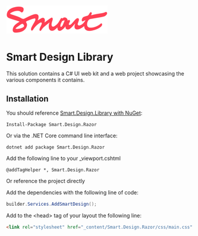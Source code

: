 # ![SmartDesign](art/Smart.logo.png)

# Smart Design Library
This solution contains a C# UI web kit and a web project showcasing the various components it contains.

## Installation
You should reference [Smart.Design.Library with NuGet](https://www.nuget.org/packages/Smart.Design.Razor):

    Install-Package Smart.Design.Razor
Or via the .NET Core command line interface:

    dotnet add package Smart.Design.Razor
Add the following line to your _viewport.cshtml

    @addTagHelper *, Smart.Design.Razor

Or reference the project directly

Add the dependencies with the following line of code:
```csharp
builder.Services.AddSmartDesign();
```

Add to the &lt;head> tag of your layout the following line:
```html
<link rel="stylesheet" href="_content/Smart.Design.Razor/css/main.css" />
```

